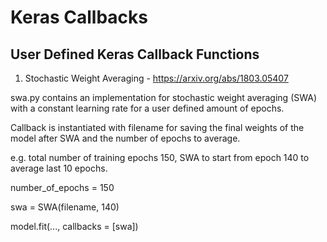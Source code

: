 # Keras Callbacks

## User Defined Keras Callback Functions

1.  Stochastic Weight Averaging - https://arxiv.org/abs/1803.05407

swa.py contains an implementation for stochastic weight averaging (SWA) with a constant learning rate for a user defined amount of epochs.

Callback is instantiated with filename for saving the final weights of the model after SWA and the number of epochs to average.

e.g. total number of training epochs 150, SWA to start from epoch 140 to average last 10 epochs.

number_of_epochs = 150

swa = SWA(filename, 140)

model.fit(..., callbacks = [swa])
